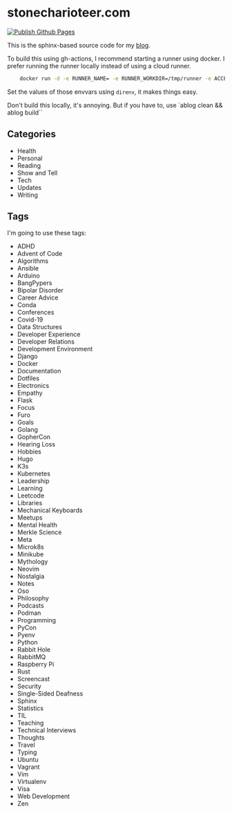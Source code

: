 # stonecharioteer.com

[![Publish Github Pages](https://github.com/stonecharioteer/blog/actions/workflows/gh-pages.yml/badge.svg)](https://github.com/stonecharioteer/blog/actions/workflows/gh-pages.yml)

This is the sphinx-based source code for my [blog](https://stonecharioteer.com).

To build this using gh-actions, I recommend starting a runner using docker. I
prefer running the runner locally instead of using a cloud runner.

```bash
    docker run -d -e RUNNER_NAME= -e RUNNER_WORKDIR=/tmp/runner -e ACCESS_TOKEN= -e REPO_URL= -v /tmp/runner:/tmp/runner myoung34/github-runner:ubuntu-bionic
```
Set the values of those envvars using `direnv`, it makes things easy.

Don't build this locally, it's annoying. But if you have to, use `ablog clean && ablog build``


## Categories

- Health
- Personal
- Reading
- Show and Tell
- Tech
- Updates
- Writing

## Tags

I'm going to use these tags:

- ADHD
- Advent of Code
- Algorithms
- Ansible
- Arduino
- BangPypers
- Bipolar Disorder
- Career Advice
- Conda
- Conferences
- Covid-19
- Data Structures
- Developer Experience
- Developer Relations
- Development Environment
- Django
- Docker
- Documentation
- Dotfiles
- Electronics
- Empathy
- Flask
- Focus
- Furo
- Goals
- Golang
- GopherCon
- Hearing Loss
- Hobbies
- Hugo
- K3s
- Kubernetes
- Leadership
- Learning
- Leetcode
- Libraries
- Mechanical Keyboards
- Meetups
- Mental Health
- Merkle Science
- Meta
- Microk8s
- Minikube
- Mythology
- Neovim
- Nostalgia
- Notes
- Oso
- Philosophy
- Podcasts
- Podman
- Programming
- PyCon
- Pyenv
- Python
- Rabbit Hole
- RabbitMQ
- Raspberry Pi
- Rust
- Screencast
- Security
- Single-Sided Deafness
- Sphinx
- Statistics
- TIL
- Teaching
- Technical Interviews
- Thoughts
- Travel
- Typing
- Ubuntu
- Vagrant
- Vim
- Virtualenv
- Visa
- Web Development
- Zen
